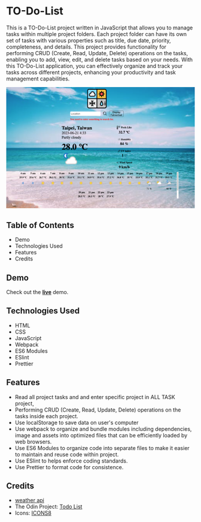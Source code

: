 # TO-Do-List

This is a TO-Do-List project written in JavaScript that allows you to manage tasks within multiple project folders. Each project folder can have its own set of tasks with various properties such as title, due date, priority, completeness, and details. This project provides functionality for performing CRUD (Create, Read, Update, Delete) operations on the tasks, enabling you to add, view, edit, and delete tasks based on your needs. With this TO-Do-List application, you can effectively organize and track your tasks across different projects, enhancing your productivity and task management capabilities.

![App Image](img/app.png)

## Table of Contents

- Demo
- Technologies Used
- Features
- Credits

## Demo

Check out the [**live**](https://elsiechen.github.io/To-Do-List/) demo.

## Technologies Used

- HTML
- CSS
- JavaScript
- Webpack
- ES6 Modules
- ESlint
- Prettier

## Features

- Read all project tasks and and enter specific project in ALL TASK project,
- Performing CRUD (Create, Read, Update, Delete) operations on the tasks inside each project.
- Use localStorage to save data on user's computer
- Use webpack to organize and bundle modules including dependencies, image and assets into optimized files
  that can be efficiently loaded by web browsers.
- Use ES6 Modules to organize code into separate files to make it easier to maintain and reuse code within project.
- Use ESlint to helps enforce coding standards.
- Use Prettier to format code for consistence.

## Credits

- [weather api](https://www.weatherapi.com/docs/)
- The Odin Project: [Todo List](https://www.theodinproject.com/lessons/node-path-javascript-weather-app#assignment)
- Icons: [ICONS8](https://icons8.com/icons/set/three-dots-symbol)
